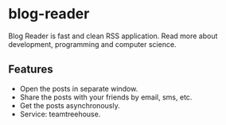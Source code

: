 blog-reader
===========

Blog Reader is fast and clean RSS application. Read more about development, programming and computer science.

Features
--------

- Open the posts in separate window.
- Share the posts with your friends by email, sms, etc.
- Get the posts asynchronously.
- Service: teamtreehouse.
